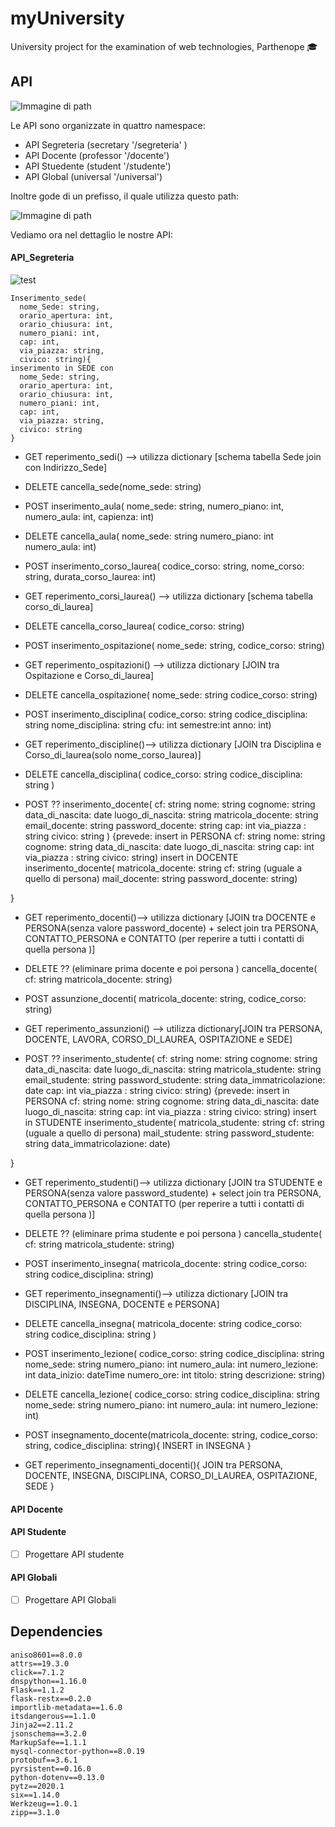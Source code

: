# myUniversity
University project for the examination of web technologies, Parthenope 🎓

## API 
![Immagine di path](https://encrypted-tbn0.gstatic.com/images?q=tbn%3AANd9GcROSC6b0CtrgxHuiMRgl1VynmK98NiRGdQjtyv5aE-mYpWYP0B_&usqp=CAU)

Le API sono organizzate in quattro namespace:
- API Segreteria (secretary '/segreteria' )
- API Docente (professor '/docente')
- API Stuedente (student '/studente')
- API Global (universal '/universal')

Inoltre gode di un prefisso, il quale utilizza questo path:

![Immagine di path](https://github.com/robertove93/myUniversity/blob/Developer/images/path_myUniversity.png?raw=true)

Vediamo ora nel dettaglio le nostre API:

#### API_Segreteria

![test](https://raw.githubusercontent.com/robertove93/myUniversity/Developer/images/Schermata%202020-05-04%20alle%2020.12.26.png)

```
Inserimento_sede(
  nome_Sede: string, 
  orario_apertura: int, 
  orario_chiusura: int,  
  numero_piani: int,   
  cap: int,
  via_piazza: string,
  civico: string){
inserimento in SEDE con 
  nome_Sede: string,
  orario_apertura: int,
  orario_chiusura: int, 
  numero_piani: int,
  cap: int,
  via_piazza: string,
  civico: string
}
```

- GET
reperimento_sedi() --> utilizza dictionary [schema tabella Sede join con Indirizzo_Sede]
- DELETE
cancella_sede(nome_sede: string)

- POST
inserimento_aula(
  nome_sede: string,
  numero_piano: int,
  numero_aula: int,
  capienza: int)
- DELETE
cancella_aula(
 nome_sede: string
 numero_piano: int
 numero_aula: int)

- POST
inserimento_corso_laurea(
  codice_corso: string,
  nome_corso: string,
  durata_corso_laurea: int)
- GET
reperimento_corsi_laurea() --> utilizza dictionary [schema tabella corso_di_laurea]
- DELETE
cancella_corso_laurea(
codice_corso: string)

- POST
inserimento_ospitazione(
nome_sede: string,
codice_corso: string)
- GET
reperimento_ospitazioni() --> utilizza dictionary [JOIN tra Ospitazione e Corso_di_laurea]
- DELETE
cancella_ospitazione(
nome_sede: string
codice_corso: string)

- POST
inserimento_disciplina(
 codice_corso: string
 codice_disciplina: string
 nome_disciplina: string
 cfu: int
 semestre:int
 anno: int)
- GET
reperimento_discipline()--> utilizza dictionary [JOIN tra Disciplina e Corso_di_laurea(solo nome_corso_laurea)]
- DELETE
cancella_disciplina(
codice_corso: string
codice_disciplina: string
)
- POST ??
inserimento_docente(
  cf: string
  nome: string
  cognome: string
  data_di_nascita: date
  luogo_di_nascita: string
  matricola_docente: string
  email_docente: string
  password_docente: string
  cap: int
  via_piazza : string
  civico: string
)
{prevede:
insert in PERSONA
cf: string
nome: string
cognome: string
data_di_nascita: date
luogo_di_nascita: string
cap: int
via_piazza : string
civico: string)
insert in DOCENTE
 inserimento_docente(
 matricola_docente: string
 cf: string (uguale a quello di persona)
 mail_docente: string
 password_docente: string)

}

- GET
reperimento_docenti()--> utilizza dictionary [JOIN tra DOCENTE e PERSONA(senza valore password_docente) + select join tra PERSONA, CONTATTO_PERSONA e CONTATTO (per reperire a tutti i contatti di quella persona )]
- DELETE  ?? (eliminare prima docente e poi persona )
cancella_docente(
cf: string
matricola_docente: string)

- POST
assunzione_docenti(
matricola_docente: string,
codice_corso: string)

- GET
reperimento_assunzioni() --> utilizza dictionary[JOIN tra PERSONA, DOCENTE, LAVORA, CORSO_DI_LAUREA, OSPITAZIONE e SEDE]

- POST ??
inserimento_studente(
  cf: string
  nome: string
  cognome: string
  data_di_nascita: date
  luogo_di_nascita: string
  matricola_studente: string
  email_studente: string
  password_studente: string
  data_immatricolazione: date
  cap: int
  via_piazza : string
  civico: string)
{prevede:
insert in PERSONA
cf: string
nome: string
cognome: string
data_di_nascita: date
luogo_di_nascita: string
cap: int
via_piazza : string
civico: string)
insert in STUDENTE
 inserimento_studente(
 matricola_studente: string
 cf: string (uguale a quello di persona)
 mail_studente: string
 password_studente: string
 data_immatricolazione: date)

}

- GET
reperimento_studenti()--> utilizza dictionary [JOIN tra STUDENTE e PERSONA(senza valore password_studente) + select join tra PERSONA, CONTATTO_PERSONA e CONTATTO (per reperire a tutti i contatti di quella persona )]
- DELETE  ?? (eliminare prima studente e poi persona )
cancella_studente(
cf: string
matricola_studente: string)

- POST
inserimento_insegna(
matricola_docente: string
codice_corso: string
codice_disciplina: string)

- GET
reperimento_insegnamenti()--> utilizza dictionary [JOIN tra DISCIPLINA, INSEGNA, DOCENTE e PERSONA]

- DELETE
cancella_insegna(
matricola_docente: string
codice_corso: string
codice_disciplina: string
)

- POST
inserimento_lezione(
codice_corso: string
codice_disciplina: string
nome_sede: string
numero_piano: int
numero_aula: int
numero_lezione: int
data_inizio: dateTime
numero_ore: int
titolo: string
descrizione: string)

- DELETE
cancella_lezione(
codice_corso: string
codice_disciplina: string
nome_sede: string
numero_piano: int
numero_aula: int
numero_lezione: int)

- POST
insegnamento_docente(matricola_docente: string, codice_corso: string, codice_disciplina: string){
INSERT in INSEGNA
}
- GET 
reperimento_insegnamenti_docenti(){
JOIN tra PERSONA, DOCENTE, INSEGNA, DISCIPLINA, CORSO_DI_LAUREA, OSPITAZIONE, SEDE
}

#### API Docente
#### API Studente
- [ ] Progettare API studente
#### API Globali
- [ ] Progettare API Globali

## Dependencies

```
aniso8601==8.0.0
attrs==19.3.0
click==7.1.2
dnspython==1.16.0
Flask==1.1.2
flask-restx==0.2.0
importlib-metadata==1.6.0
itsdangerous==1.1.0
Jinja2==2.11.2
jsonschema==3.2.0
MarkupSafe==1.1.1
mysql-connector-python==8.0.19
protobuf==3.6.1
pyrsistent==0.16.0
python-dotenv==0.13.0
pytz==2020.1
six==1.14.0
Werkzeug==1.0.1
zipp==3.1.0
```
